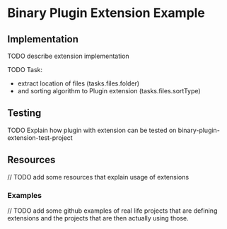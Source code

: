 # Binary Plugin Extension Example

## Implementation

TODO describe extension implementation

TODO Task:
- extract location of files (tasks.files.folder)
- and sorting algorithm to Plugin extension (tasks.files.sortType)

## Testing

TODO Explain how plugin with extension can be tested on binary-plugin-extension-test-project

## Resources

// TODO add some resources that explain usage of extensions

### Examples

// TODO add some github examples of real life projects that are defining extensions and the projects that are then actually using those.